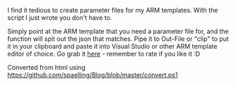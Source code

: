 ﻿I find it tedious to create parameter files for my ARM templates. With
the script I just wrote you don\'t have to.

Simply point at the ARM template that you need a parameter file for, and
the function will spit out the json that matches. Pipe it to Out-File or
\"clip\" to put it in your clipboard and paste it into Visual Studio or
other ARM template editor of choice.
Go grab it
[here](https://gallery.technet.microsoft.com/Generate-ARM-template-c7e974b3) -
remember to rate if you like it :D

Converted from html using https://github.com/spaelling/Blog/blob/master/convert.ps1 

